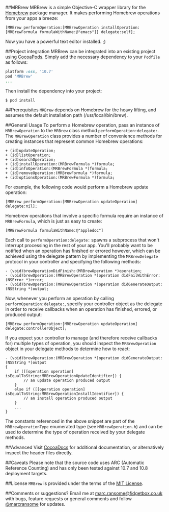 ##MRBrew
MRBrew is a simple Objective-C wrapper library for the [Homebrew](http://mxcl.github.io/homebrew/) package manager.  It makes performing Homebrew operations from your apps a breeze:

```objc
[MRBrew performOperation:[MRBrewOperation installOperation:[MRBrewFormula formulaWithName:@"emacs"]] delegate:self];
```

Now you have a powerful text editor installed. ;)

##Project integration
MRBrew can be integrated into an existing project using [CocoaPods](http://cocoapods.org). Simply add the necessary dependency to your `Podfile` as follows:

```ruby
platform :osx, '10.7'
pod 'MRBrew'
...
```

Then install the dependency into your project:

`$ pod install`

##Prerequisites
`MRBrew` depends on Homebrew for the heavy lifting, and assumes the default installation path (/usr/local/bin/brew).

##General Usage
To perform a Homebrew operation, pass an instance of `MRBrewOperation` to the `MRBrew` class method `performOperation:delegate:`.  The `MRBrewOperation` class provides a number of convenience methods for creating instances that represent common Homebrew operations:

```objc
+ (id)updateOperation;
+ (id)listOperation;
+ (id)searchOperation;
+ (id)installOperation:(MRBrewFormula *)formula;
+ (id)infoOperation:(MRBrewFormula *)formula;
+ (id)removeOperation:(MRBrewFormula *)formula;
+ (id)optionsOperation:(MRBrewFormula *)formula;
```

For example, the following code would perform a Homebrew update operation:

```objc
[MRBrew performOperation:[MRBrewOperation updateOperation] delegate:nil];
```

Homebrew operations that involve a specific formula require an instance of `MRBrewFormula`, which is just as easy to create:

```objc
[MRBrewFormula formulaWithName:@"appledoc"]
```

Each call to `performOperation:delegate:` spawns a subprocess that won't interrupt processing in the rest of your app.  You'll probably want to be notified when an operation has finished or errored however, which can be achieved using the delegate pattern by implementing the `MRBrewDelegate` protocol in your controller and specifying the following methods:

```objc
- (void)brewOperationDidFinish:(MRBrewOperation *)operation;
- (void)brewOperation:(MRBrewOperation *)operation didFailWithError:(NSError *)error;
- (void)brewOperation:(MRBrewOperation *)operation didGenerateOutput:(NSString *)output;
```

Now, whenever you perform an operation by calling `performOperation:delegate:`, specify your controller object as the delegate in order to receive callbacks when an operation has finished, errored, or produced output:

```objc
[MRBrew performOperation:[MRBrewOperation updateOperation] delegate:controllerObject];
```

If you expect your controller to manage (and therefore receive callbacks for) multiple types of operation, you should inspect the `MRBrewOperation` object in your delegate methods to determine how to react:

```objc
- (void)brewOperation:(MRBrewOperation *)operation didGenerateOutput:(NSString *)output
{
    if ([[operation operation] isEqualToString:MRBrewOperationUpdateIdentifier]) {
        // an update operation produced output
    }
    else if ([[operation operation] isEqualToString:MRBrewOperationInstallIdentifier]) {
        // an install operation produced output
    }
    ...
}
```
The constants referenced in the above snippet are part of the `MRBrewOperationType` enumerated type (see `MRBrewOperation.h`) and can be used to determine the type of operation received by your delegate methods.

##Advanced
Visit [CocoaDocs](http://cocoadocs.org/docsets/MRBrew/1.0.0/) for additional documentation, or alternatively inspect the header files directly.

##Caveats
Please note that the source code uses ARC (Automatic Reference Counting) and has only been tested against 10.7 and 10.8 deployment targets.

##License
`MRBrew` is provided under the terms of the [MIT License](http://opensource.org/licenses/mit-license.php).

##Comments or suggestions?
Email me at [marc.ransome@fidgetbox.co.uk](mailto://marc.ransome@fidgetbox.co.uk) with bugs, feature requests or general comments and follow [@marcransome](http://www.twitter.com/marcransome) for updates.
